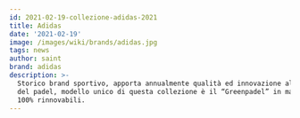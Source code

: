 ```yaml
---
id: 2021-02-19-collezione-adidas-2021
title: Adidas
date: '2021-02-19'
image: /images/wiki/brands/adidas.jpg
tags: news
author: saint
brand: adidas
description: >-
  Storico brand sportivo, apporta annualmente qualità ed innovazione al mondo
  del padel, modello unico di questa collezione è il “Greenpadel” in materiali
  100% rinnovabili.
---
```

